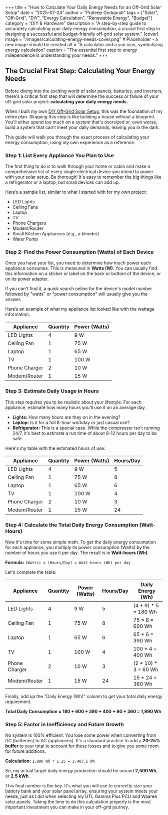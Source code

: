 +++
title = "How to Calculate Your Daily Energy Needs for an Off-Grid Solar Setup"
date = "2025-07-24"
author = "Prateep Gedupudi"
tags = ["Solar", "Off-Grid", "DIY", "Energy Calculation", "Renewable Energy", "Budget"]
category = "DIY & Hardware"
description = "A step-by-step guide to accurately calculating your daily energy consumption, a crucial first step in designing a successful and budget-friendly off-grid solar system."
[cover]
  image = "/images/calculating-energy-needs-cover.png" # Placeholder - a new image should be created
  alt = "A calculator and a sun icon, symbolizing energy calculation"
  caption = "The essential first step to energy independence is understanding your needs."
+++

## The Crucial First Step: Calculating Your Energy Needs

Before diving into the exciting world of solar panels, batteries, and inverters, there's a critical first step that will determine the success or failure of your off-grid solar project: **calculating your daily energy needs.**

When I built my own [DIY Off-Grid Solar Setup](/posts/off-grid-solar-setup-on-a-budget/), this was the foundation of my entire plan. Skipping this step is like building a house without a blueprint. You'll either spend too much on a system that's oversized or, even worse, build a system that can't meet your daily demands, leaving you in the dark.

This guide will walk you through the exact process of calculating your energy consumption, using my own experience as a reference.

### Step 1: List Every Appliance You Plan to Use

The first thing to do is to walk through your home or cabin and make a comprehensive list of every single electrical device you intend to power with your solar setup. Be thorough! It's easy to remember the big things like a refrigerator or a laptop, but small devices can add up.

Here’s a sample list, similar to what I started with for my own project:

*   LED Lights
*   Ceiling Fans
*   Laptop
*   TV
*   Phone Chargers
*   Modem/Router
*   Small Kitchen Appliances (e.g., a blender)
*   Water Pump

### Step 2: Find the Power Consumption (Watts) of Each Device

Once you have your list, you need to determine how much power each appliance consumes. This is measured in **Watts (W)**. You can usually find this information on a sticker or label on the back or bottom of the device, or on its power adapter.

If you can't find it, a quick search online for the device's model number followed by "watts" or "power consumption" will usually give you the answer.

Here’s an example of what my appliance list looked like with the wattage information:

| Appliance | Quantity | Power (Watts) |
|---|---|---|
| LED Lights | 4 | 9 W |
| Ceiling Fan | 1 | 75 W |
| Laptop | 1 | 65 W |
| TV | 1 | 100 W |
| Phone Charger | 2 | 10 W |
| Modem/Router | 1 | 15 W |

### Step 3: Estimate Daily Usage in Hours

This step requires you to be realistic about your lifestyle. For each appliance, estimate how many hours you'll use it on an average day.

*   **Lights:** How many hours are they on in the evening?
*   **Laptop:** Is it for a full 8-hour workday or just casual use?
*   **Refrigerator:** This is a special case. While the compressor isn't running 24/7, it's best to estimate a run time of about 8-12 hours per day to be safe.

Here's my table with the estimated hours of use:

| Appliance | Quantity | Power (Watts) | Hours/Day |
|---|---|---|---|
| LED Lights | 4 | 9 W | 5 |
| Ceiling Fan | 1 | 75 W | 8 |
| Laptop | 1 | 65 W | 6 |
| TV | 1 | 100 W | 4 |
| Phone Charger | 2 | 10 W | 3 |
| Modem/Router | 1 | 15 W | 24 |

### Step 4: Calculate the Total Daily Energy Consumption (Watt-Hours)

Now it's time for some simple math. To get the daily energy consumption for each appliance, you multiply its power consumption (Watts) by the number of hours you use it per day. The result is in **Watt-hours (Wh)**.

**Formula:** `(Watts) x (Hours/Day) = Watt-hours (Wh) per day`

Let's complete the table:

| Appliance | Quantity | Power (Watts) | Hours/Day | Daily Energy (Wh) |
|---|---|---|---|---|
| LED Lights | 4 | 9 W | 5 | (4 * 9) * 5 = 180 Wh |
| Ceiling Fan | 1 | 75 W | 8 | 75 * 8 = 600 Wh |
| Laptop | 1 | 65 W | 6 | 65 * 6 = 390 Wh |
| TV | 1 | 100 W | 4 | 100 * 4 = 400 Wh |
| Phone Charger | 2 | 10 W | 3 | (2 * 10) * 3 = 60 Wh |
| Modem/Router | 1 | 15 W | 24 | 15 * 24 = 360 Wh |

Finally, add up the "Daily Energy (Wh)" column to get your total daily energy requirement.

**Total Daily Consumption = 180 + 600 + 390 + 400 + 60 + 360 = 1,990 Wh**

### Step 5: Factor in Inefficiency and Future Growth

No system is 100% efficient. You lose some power when converting from DC (batteries) to AC (appliances). It's a standard practice to add a **20-25% buffer** to your total to account for these losses and to give you some room for future additions.

**Calculation:** `1,990 Wh * 1.25 = 2,487.5 Wh`

So, my actual target daily energy production should be around **2,500 Wh**, or **2.5 kWh**.

This final number is the key. It's what you will use to correctly size your battery bank and your solar panel array, ensuring your system meets your needs, just as I did when selecting my UTL Gamma Plus PCU and Waaree solar panels. Taking the time to do this calculation properly is the most important investment you can make in your off-grid journey.
